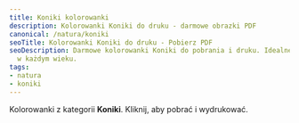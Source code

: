 ```yaml
---
title: Koniki kolorowanki
description: Kolorowanki Koniki do druku - darmowe obrazki PDF
canonical: /natura/koniki
seoTitle: Kolorowanki Koniki do druku - Pobierz PDF
seoDescription: Darmowe kolorowanki Koniki do pobrania i druku. Idealne dla dzieci
  w każdym wieku.
tags:
- natura
- koniki
---
```


Kolorowanki z kategorii **Koniki**. Kliknij, aby pobrać i wydrukować.
